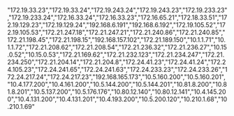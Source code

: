 "172.19.33.23","172.19.33.24","172.19.243.24","172.19.243.23","172.19.233.23","172.19.233.24","172.16.33.24","172.16.33.23","172.16.65.21","172.18.33.51","172.19.129.23","172.19.129.24","192.168.6.191","192.168.6.192","172.19.105.52","172.19.105.53","172.21.247.18","172.21.247.21","172.21.240.86","172.21.240.85","172.21.198.45","172.21.198.15","192.168.157.102","172.21.189.150","10.1.1.71","10.1.1.72","172.21.208.62","172.21.208.54","172.21.236.32","172.21.236.27","10.15.0.52","10.15.0.53","172.21.169.62","172.21.232.123","172.21.234.247","172.21.234.250","172.21.204.14","172.21.204.8","172.24.41.23","172.24.41.24","172.24.105.23","172.24.241.65","172.24.241.63","172.24.233.23","172.24.233.26","172.24.217.24","172.24.217.23","192.168.165.173","10.5.160.200","10.5.160.201","10.4.177.200","10.4.161.200","10.5.144.200","10.5.144.201","10.81.8.200","10.81.8.201","10.5.137.200","10.5.176.176","10.80.12.140","10.80.12.141","10.4.145.200","10.4.131.200","10.4.131.201","10.4.193.200","10.5.200.120","10.210.1.68","10.210.1.69"
